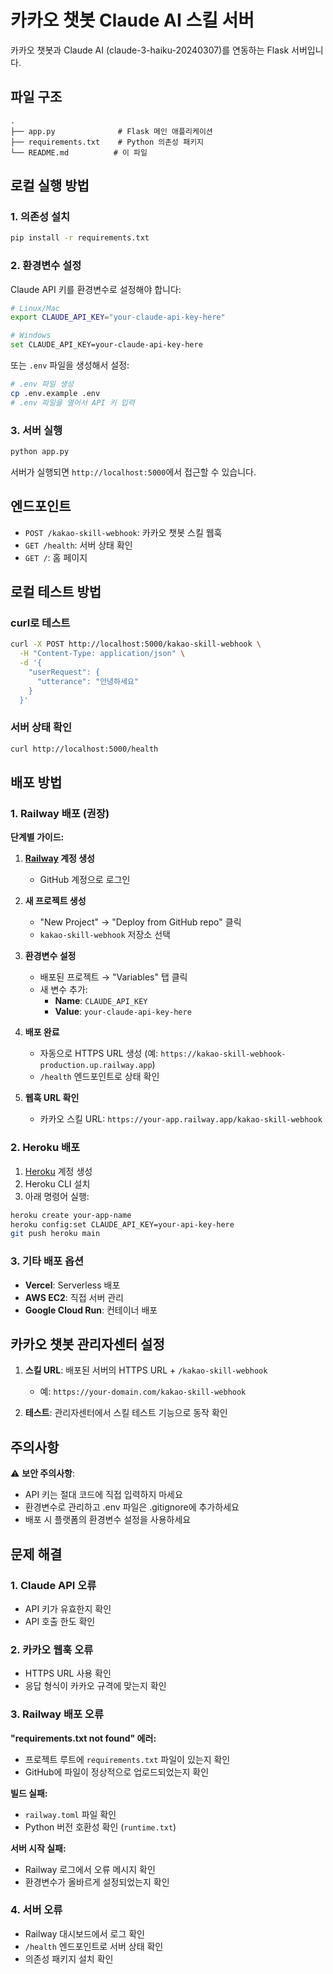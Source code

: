 # 카카오 챗봇 Claude AI 스킬 서버

카카오 챗봇과 Claude AI (claude-3-haiku-20240307)를 연동하는 Flask 서버입니다.

## 파일 구조

```
.
├── app.py              # Flask 메인 애플리케이션
├── requirements.txt    # Python 의존성 패키지
└── README.md          # 이 파일
```

## 로컬 실행 방법

### 1. 의존성 설치

```bash
pip install -r requirements.txt
```

### 2. 환경변수 설정

Claude API 키를 환경변수로 설정해야 합니다:

```bash
# Linux/Mac
export CLAUDE_API_KEY="your-claude-api-key-here"

# Windows
set CLAUDE_API_KEY=your-claude-api-key-here
```

또는 `.env` 파일을 생성해서 설정:

```bash
# .env 파일 생성
cp .env.example .env
# .env 파일을 열어서 API 키 입력
```

### 3. 서버 실행

```bash
python app.py
```

서버가 실행되면 `http://localhost:5000`에서 접근할 수 있습니다.

## 엔드포인트

- `POST /kakao-skill-webhook`: 카카오 챗봇 스킬 웹훅
- `GET /health`: 서버 상태 확인
- `GET /`: 홈 페이지

## 로컬 테스트 방법

### curl로 테스트

```bash
curl -X POST http://localhost:5000/kakao-skill-webhook \
  -H "Content-Type: application/json" \
  -d '{
    "userRequest": {
      "utterance": "안녕하세요"
    }
  }'
```

### 서버 상태 확인

```bash
curl http://localhost:5000/health
```

## 배포 방법

### 1. Railway 배포 (권장)

**단계별 가이드:**

1. **[Railway](https://railway.app) 계정 생성**
   - GitHub 계정으로 로그인

2. **새 프로젝트 생성**
   - "New Project" → "Deploy from GitHub repo" 클릭
   - `kakao-skill-webhook` 저장소 선택

3. **환경변수 설정**
   - 배포된 프로젝트 → "Variables" 탭 클릭
   - 새 변수 추가:
     - **Name**: `CLAUDE_API_KEY`
     - **Value**: `your-claude-api-key-here`

4. **배포 완료**
   - 자동으로 HTTPS URL 생성 (예: `https://kakao-skill-webhook-production.up.railway.app`)
   - `/health` 엔드포인트로 상태 확인

5. **웹훅 URL 확인**
   - 카카오 스킬 URL: `https://your-app.railway.app/kakao-skill-webhook`

### 2. Heroku 배포

1. [Heroku](https://heroku.com) 계정 생성
2. Heroku CLI 설치
3. 아래 명령어 실행:

```bash
heroku create your-app-name
heroku config:set CLAUDE_API_KEY=your-api-key-here
git push heroku main
```

### 3. 기타 배포 옵션

- **Vercel**: Serverless 배포
- **AWS EC2**: 직접 서버 관리
- **Google Cloud Run**: 컨테이너 배포

## 카카오 챗봇 관리자센터 설정

1. **스킬 URL**: 배포된 서버의 HTTPS URL + `/kakao-skill-webhook`
   - 예: `https://your-domain.com/kakao-skill-webhook`

2. **테스트**: 관리자센터에서 스킬 테스트 기능으로 동작 확인

## 주의사항

⚠️ **보안 주의사항**:
- API 키는 절대 코드에 직접 입력하지 마세요
- 환경변수로 관리하고 .env 파일은 .gitignore에 추가하세요
- 배포 시 플랫폼의 환경변수 설정을 사용하세요

## 문제 해결

### 1. Claude API 오류
- API 키가 유효한지 확인
- API 호출 한도 확인

### 2. 카카오 웹훅 오류
- HTTPS URL 사용 확인
- 응답 형식이 카카오 규격에 맞는지 확인

### 3. Railway 배포 오류

**"requirements.txt not found" 에러:**
- 프로젝트 루트에 `requirements.txt` 파일이 있는지 확인
- GitHub에 파일이 정상적으로 업로드되었는지 확인

**빌드 실패:**
- `railway.toml` 파일 확인
- Python 버전 호환성 확인 (`runtime.txt`)

**서버 시작 실패:**
- Railway 로그에서 오류 메시지 확인
- 환경변수가 올바르게 설정되었는지 확인

### 4. 서버 오류
- Railway 대시보드에서 로그 확인
- `/health` 엔드포인트로 서버 상태 확인
- 의존성 패키지 설치 확인